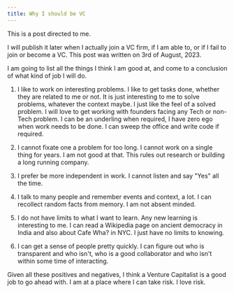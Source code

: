 ```yaml
---
title: Why I should be VC
---
```


This is a post directed to me. 

I will publish it later when I actually join a VC firm, if I am able to, or if I fail to join or become a VC. This post was written on 3rd of August, 2023.

I am going to list all the things I think I am good at, and come to a conclusion of what kind of job I will do.

1. I like to work on interesting problems. I like to get tasks done, whether they are related to me or not. It is just interesting to me to solve problems, whatever the context maybe. I just like the feel of a solved problem. I will love to get working with founders facing any Tech or non-Tech problem. I can be an underling when required, I have zero ego when work needs to be done. I can sweep the office and write code if required. 

2. I cannot fixate one a problem for too long. I cannot work on a single thing for years. I am not good at that. This rules out research or building a long running company. 

3. I prefer be more independent in work. I cannot listen and say "Yes" all the time.

4. I talk to many people and remember events and context, a lot. I can recollect random facts from memory. I am not absent minded.

5. I do not have limits to what I want to learn. Any new learning is interesting to me. I can read a Wikipedia page on ancient democracy in India and also about Cafe Wha? in NYC. I just have no limits to knowing.

6. I can get a sense of people pretty quickly. I can figure out who is transparent and who isn't, who is a good collaborator and who isn't within some time of interacting.

Given all these positives and negatives, I think a Venture Capitalist is a good job to go ahead with. I am at a place where I can take risk. I love risk.